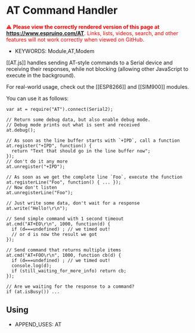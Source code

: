 <!--- Copyright (c) 2015 Gordon Williams, Pur3 Ltd. See the file LICENSE for copying permission. -->
AT Command Handler
================

<span style="color:red">:warning: **Please view the correctly rendered version of this page at https://www.espruino.com/AT**. Links, lists, videos, search, and other features will not work correctly when viewed on GitHub.</span>

* KEYWORDS: Module,AT,Modem

[[AT.js]] handles sending AT-style commands to a Serial device and receiving their responses, while not blocking (allowing other JavaScript to execute in the background).

For real-world usage, check out the [[ESP8266]] and [[SIM900]] modules.

You can use it as follows:

```
var at = require("AT").connect(Serial2);  

// Return some debug data, but also enable debug mode.
// Debug mode prints out what is sent and received
at.debug();

// As soon as the line buffer starts with `+IPD`, call a function
at.register("+IPD", function() {
  return "Text that should go in the line buffer now";  
});
// don't do it any more
at.unregister("+IPD");

// As soon as we get the complete line `Foo`, execute the function
at.registerLine("Foo", function() { ... });
// Now don't listen
at.unregisterLine("Foo");

// Just write some data, don't wait for a response
at.write("Hello!\r\n");

// Send simple command with 1 second timeout
at.cmd("AT+EO\r\n", 1000, function(d) {
  if (d===undefined) ; // we timed out!
  // or d is now the result we got
});

// Send command that returns multiple items
at.cmd("AT+FOO\r\n", 1000, function cb(d) {
  if (d===undefined) ; // we timed out!
  console.log(d);
  if (still_waiting_for_more_info) return cb;
});

// Are we waiting for the response to a command?
if (at.isBusy()) ...
```

Using
-----

* APPEND_USES: AT
